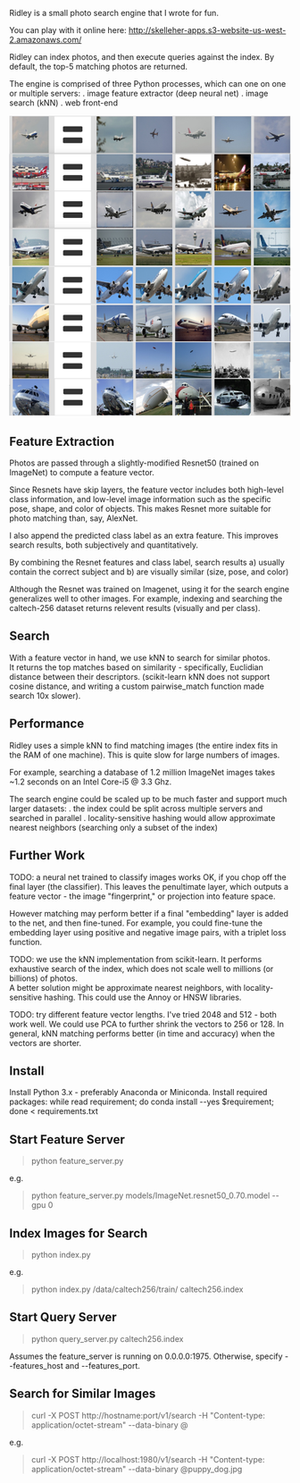 Ridley is a small photo search engine that I wrote for fun.

You can play with it online here: http://skelleher-apps.s3-website-us-west-2.amazonaws.com/

Ridley can index photos, and then execute queries against the index. 
By default, the top-5 matching photos are returned.

The engine is comprised of three Python processes, which can one on one or multiple servers:
. image feature extractor (deep neural net)
. image search (kNN)
. web front-end


![Search results](screenshots/ridley_photo_search_engine5.jpeg?raw=true)


Feature Extraction
------------------

Photos are passed through a slightly-modified Resnet50 (trained on ImageNet) to compute a feature vector.

Since Resnets have skip layers, the feature vector includes both high-level class information,
and low-level image information such as the specific pose, shape, and color of objects. This makes Resnet
more suitable for photo matching than, say, AlexNet.

I also append the predicted class label as an extra feature. This improves search results, both subjectively 
and quantitatively.

By combining the Resnet features and class label, search results 
a) usually contain the correct subject and 
b) are visually similar (size, pose, and color)

Although the Resnet was trained on Imagenet, using it for the search engine generalizes well to other images.
For example, indexing and searching the caltech-256 dataset returns relevent results (visually and per class).


Search
------

With a feature vector in hand, we use kNN to search for similar photos.  
It returns the top matches based on similarity - specifically, Euclidian distance 
between their descriptors. (scikit-learn kNN does not support cosine distance, and
writing a custom pairwise_match function made search 10x slower).  


Performance
-----------

Ridley uses a simple kNN to find matching images (the entire index fits in the RAM of one machine).
This is quite slow for large numbers of images.

For example, searching a database of 1.2 million ImageNet images takes ~1.2 seconds
on an Intel Core-i5 @ 3.3 Ghz.

The search engine could be scaled up to be much faster and support much larger datasets:
. the index could be split across multiple servers and searched in parallel
. locality-sensitive hashing would allow approximate nearest neighbors (searching only a subset of the index)


Further Work
------------

TODO: a neural net trained to classify images works OK, if you chop off the 
final layer (the classifier).  This leaves the penultimate layer, which 
outputs a feature vector - the image "fingerprint," or projection into feature 
space.

However matching may perform better if a final "embedding" layer is added to 
the net, and then fine-tuned.  For example, you could fine-tune the embedding 
layer using positive and negative image pairs, with a triplet loss function.

TODO: we use the kNN implementation from scikit-learn.  It performs exhaustive 
search of the index, which does not scale well to millions (or billions) of photos.  
A better solution might be approximate nearest neighbors, with locality-
sensitive hashing.  This could use the Annoy or HNSW libraries.

TODO: try different feature vector lengths. I've tried 2048 and 512 - both
work well.  We could use PCA to further shrink the vectors to 256 or 128.
In general, kNN matching performs better (in time and accuracy) when the 
vectors are shorter.


Install
-------

Install Python 3.x - preferably Anaconda or Miniconda.
Install required packages:
  while read requirement; do conda install --yes $requirement; done < requirements.txt


Start Feature Server
--------------------

> python feature_server.py <cnn model for feature extraction>

e.g.
  > python feature_server.py models/ImageNet.resnet50_0.70.model --gpu 0


Index Images for Search
-----------------------

> python index.py <path to folder> <index name>

e.g.
  > python index.py /data/caltech256/train/ caltech256.index


Start Query Server
------------------

> python query_server.py caltech256.index

Assumes the feature_server is running on 0.0.0.0:1975.  Otherwise, specify --features_host and --features_port.


Search for Similar Images
-------------------------

> curl -X POST http://hostname:port/v1/search -H "Content-type: application/octet-stream" --data-binary @<filenmame>

e.g.
  > curl -X POST http://localhost:1980/v1/search -H "Content-type: application/octet-stream" --data-binary @puppy_dog.jpg

